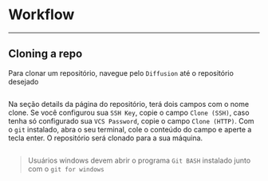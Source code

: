 # Workflow

---

## Cloning a repo
Para clonar um repositório, navegue pelo `Diffusion` até o repositório desejado

![]()

Na seção details da página do repositório, terá dois campos com o nome clone.
Se você configurou sua `SSH Key`, copie o campo `Clone (SSH)`, caso tenha só
configurado sua `VCS Password`, copie o campo `Clone (HTTP)`.
Com o `git` instalado, abra o seu terminal, cole o conteúdo do campo e aperte a
tecla enter.
O repositório será clonado para a sua máquina.

![]()


> Usuários windows devem abrir o programa `Git BASH` instalado junto com o
`git for windows`
